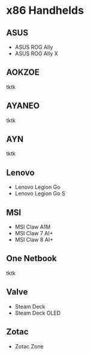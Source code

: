# x86 Handhelds

## ASUS
- ASUS ROG Ally
- ASUS ROG Ally X
## AOKZOE
tktk
## AYANEO
tktk
## AYN
tktk
## Lenovo
- Lenovo Legion Go
- Lenovo Legion Go S
## MSI
- MSI Claw A1M
- MSI Claw 7 AI+
- MSI Claw 8 AI+
## One Netbook
tktk
## Valve
- Steam Deck
- Steam Deck OLED
## Zotac
- Zotac Zone
